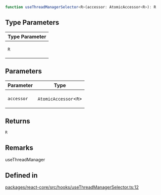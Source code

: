 ```ts
function useThreadManagerSelector<R>(accessor: AtomicAccessor<R>): R
```

## Type Parameters

<table>
<thead>
<tr>
<th>Type Parameter</th>
</tr>
</thead>
<tbody>
<tr>
<td>

`R`

</td>
</tr>
</tbody>
</table>

## Parameters

<table>
<thead>
<tr>
<th>Parameter</th>
<th>Type</th>
</tr>
</thead>
<tbody>
<tr>
<td>

`accessor`

</td>
<td>

`AtomicAccessor`\<`R`\>

</td>
</tr>
</tbody>
</table>

## Returns

`R`

## Remarks

useThreadManager

## Defined in

[packages/react-core/src/hooks/useThreadManagerSelector.ts:12](https://github.com/thesysdev/crayonai/blob/b70189f61d5ac903b473d12565e61a38c72453b2/frontend-sdk/packages/react-core/src/hooks/useThreadManagerSelector.ts#L12)
